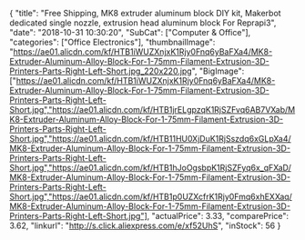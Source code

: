 {
	"title": "Free Shipping, MK8 extruder aluminum block DIY kit, Makerbot dedicated single nozzle, extrusion head aluminum block For Reprapi3",
	"date": "2018-10-31 10:30:20",
	"SubCat": ["Computer & Office"],
	"categories": ["Office Electronics"],
	"thumbnailImage": "https://ae01.alicdn.com/kf/HTB1iWUZXnjxK1Rjy0Fnq6yBaFXa4/MK8-Extruder-Aluminum-Alloy-Block-For-1-75mm-Filament-Extrusion-3D-Printers-Parts-Right-Left-Short.jpg_220x220.jpg",
	"BigImage": ["https://ae01.alicdn.com/kf/HTB1iWUZXnjxK1Rjy0Fnq6yBaFXa4/MK8-Extruder-Aluminum-Alloy-Block-For-1-75mm-Filament-Extrusion-3D-Printers-Parts-Right-Left-Short.jpg","https://ae01.alicdn.com/kf/HTB1jrELgpzqK1RjSZFvq6AB7VXab/MK8-Extruder-Aluminum-Alloy-Block-For-1-75mm-Filament-Extrusion-3D-Printers-Parts-Right-Left-Short.jpg","https://ae01.alicdn.com/kf/HTB11HU0XjDuK1RjSszdq6xGLpXa4/MK8-Extruder-Aluminum-Alloy-Block-For-1-75mm-Filament-Extrusion-3D-Printers-Parts-Right-Left-Short.jpg","https://ae01.alicdn.com/kf/HTB1hJoOgsbpK1RjSZFyq6x_qFXaD/MK8-Extruder-Aluminum-Alloy-Block-For-1-75mm-Filament-Extrusion-3D-Printers-Parts-Right-Left-Short.jpg","https://ae01.alicdn.com/kf/HTB1p0UZXcfrK1Rjy0Fmq6xhEXXaq/MK8-Extruder-Aluminum-Alloy-Block-For-1-75mm-Filament-Extrusion-3D-Printers-Parts-Right-Left-Short.jpg"],
	"actualPrice": 3.33,
	"comparePrice": 3.62,
	"linkurl": "http://s.click.aliexpress.com/e/xf52UhS",
	"inStock": 56
}
